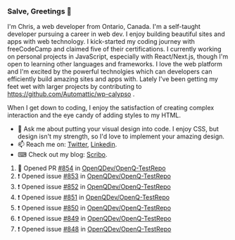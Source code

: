 ### Salve, Greetings 👋

I'm Chris, a web developer from Ontario, Canada. I'm a self-taught developer pursuing a career in web dev. I enjoy building beautiful sites and apps with web technology.
I kick-started my coding journey with freeCodeCamp and claimed five of their certifications.  I currently working on personal projects in JavaScript, especially with React/Next.js, though I'm open to learning other languages and frameworks. I love the web platform and I'm excited by the powerful technolgies which can developers can efficiently build amazing sites and apps with. Lately I've been getting my feet wet with larger projects by contributing to https://github.com/Automattic/wp-calypso .

When I get down to coding, I enjoy the satisfaction of creating complex interaction and the eye candy of adding styles to my HTML. 

- 💬 Ask me about putting your visual design into code. I enjoy CSS, but design isn't my strength, so I'd love to implement your amazing design.
- 📫 Reach me on: [Twitter](https://twitter.com/Christo28120856), [Linkedin](https://www.linkedin.com/in/christopher-stevers-07b9a5204/).
- ⌨ Check out my blog: [Scribo](https://christopherstevers.cf).
<!--
**Christopher-Stevers/Christopher-Stevers** is a ✨ _special_ ✨ repository because its `README.md` (this file) appears on your GitHub profile.

Here are some ideas to get you started:

- 🔭 I’m currently working on ...
- 🌱 I’m currently learning ...
- 👯 I’m looking to collaborate on ...
- 🤔 I’m looking for help with ...
- 😄 Pronouns: ...
- ⚡ Fun fact: ...
-->

<!--START_SECTION:activity-->
1. 💪 Opened PR [#854](https://github.com/OpenQDev/OpenQ-TestRepo/pull/854) in [OpenQDev/OpenQ-TestRepo](https://github.com/OpenQDev/OpenQ-TestRepo)
2. ❗️ Opened issue [#853](https://github.com/OpenQDev/OpenQ-TestRepo/issues/853) in [OpenQDev/OpenQ-TestRepo](https://github.com/OpenQDev/OpenQ-TestRepo)
3. ❗️ Opened issue [#852](https://github.com/OpenQDev/OpenQ-TestRepo/issues/852) in [OpenQDev/OpenQ-TestRepo](https://github.com/OpenQDev/OpenQ-TestRepo)
4. ❗️ Opened issue [#851](https://github.com/OpenQDev/OpenQ-TestRepo/issues/851) in [OpenQDev/OpenQ-TestRepo](https://github.com/OpenQDev/OpenQ-TestRepo)
5. ❗️ Opened issue [#850](https://github.com/OpenQDev/OpenQ-TestRepo/issues/850) in [OpenQDev/OpenQ-TestRepo](https://github.com/OpenQDev/OpenQ-TestRepo)
6. ❗️ Opened issue [#849](https://github.com/OpenQDev/OpenQ-TestRepo/issues/849) in [OpenQDev/OpenQ-TestRepo](https://github.com/OpenQDev/OpenQ-TestRepo)
7. ❗️ Opened issue [#848](https://github.com/OpenQDev/OpenQ-TestRepo/issues/848) in [OpenQDev/OpenQ-TestRepo](https://github.com/OpenQDev/OpenQ-TestRepo)
<!--END_SECTION:activity-->
